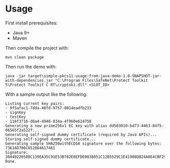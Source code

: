 # Usage

First install prerequisites:
- Java 9+
- Maven

Then compile the project with:

```
mvn clean package
```

Then run the demo with:

```
java -jar target\simple-pkcs11-usage-from-java-demo-1.0-SNAPSHOT-jar-with-dependencies.jar "C:\Program Files\SafeNet\Protect Toolkit 5\Protect Toolkit C RT\cryptoki.dll" <SLOT_ID>
```

With a sample output like the following:

```
Listing current key pairs:
- 9f5afac1-7dda-48fd-9757-8014eadfb233
- signKey
- testKey
- 116f3716-d6a4-4948-834a-4f960e624758
Generating a new prime256v1 EC key with alias dd503010-bd73-4463-84f5-06565f2a522f...
Generating self-signed dummy certificate (required by Java APIs)...
Storing self-signed dummy certificate...
Generating sample SHA256withECDSA signature over the following bytes: 73616D706C652064617461
Signature: 30440220580C139EA35C91E53B782E8EFDE0038051C12B5529C1E41908D824A0E4CBF29C0220510BD92CD37E8B694298BABD6ED578DE1859952F0BB31AC01AD6A94BF2D4C254
Done.
```